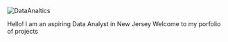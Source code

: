 ![DataAnaltics](https://user-images.githubusercontent.com/69393460/165159235-c41eec85-e280-44c6-bb1a-4a5c72f47b3d.jpg)


Hello! I am an aspiring Data Analyst in New Jersey 
Welcome to my porfolio of projects





